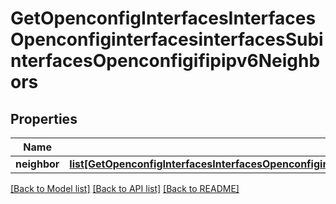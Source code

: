 # GetOpenconfigInterfacesInterfacesOpenconfiginterfacesinterfacesSubinterfacesOpenconfigifipipv6Neighbors

## Properties
Name | Type | Description | Notes
------------ | ------------- | ------------- | -------------
**neighbor** | [**list[GetOpenconfigInterfacesInterfacesOpenconfiginterfacesinterfacesSubinterfacesOpenconfigifipipv6NeighborsNeighbor]**](GetOpenconfigInterfacesInterfacesOpenconfiginterfacesinterfacesSubinterfacesOpenconfigifipipv6NeighborsNeighbor.md) |  | [optional] 

[[Back to Model list]](../README.md#documentation-for-models) [[Back to API list]](../README.md#documentation-for-api-endpoints) [[Back to README]](../README.md)


